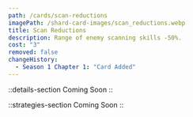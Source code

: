 ```yaml
---
path: /cards/scan-reductions
imagePath: /shard-card-images/scan_reductions.webp
title: Scan Reductions
description: Range of enemy scanning skills -50%.
cost: "3"
removed: false
changeHistory:
  - Season 1 Chapter 1: "Card Added"
---
```


::details-section
Coming Soon
::

::strategies-section
Coming Soon
::
